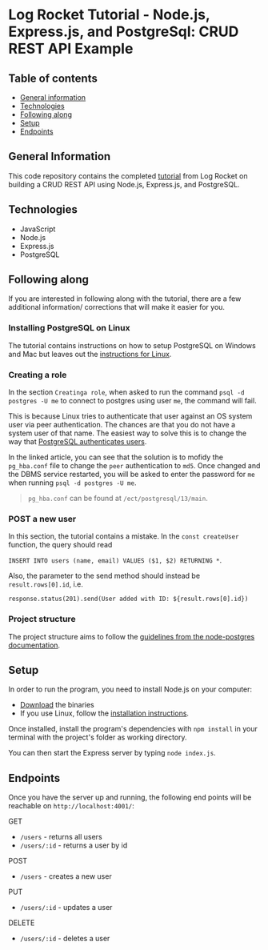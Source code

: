 # Log Rocket Tutorial - Node.js, Express.js, and PostgreSql: CRUD REST API Example
## Table of contents
* [General information](#general-information)
* [Technologies](#technologies)
* [Following along](#following-along)
* [Setup](#setup)
* [Endpoints](#endpoints)

## General Information
This code repository contains the completed [tutorial](https://blog.logrocket.com/nodejs-expressjs-postgresql-crud-rest-api-example/) from Log Rocket on building a CRUD REST API using Node.js, Express.js, and PostgreSQL.

## Technologies
* JavaScript
* Node.js
* Express.js
* PostgreSQL

## Following along
If you are interested in following along with the tutorial, there are a few additional information/ corrections that will make it easier for you.

### Installing PostgreSQL on Linux
The tutorial contains instructions on how to setup PostgreSQL on Windows and Mac but leaves out the [instructions for Linux](https://www.postgresql.org/download/linux/#generic). 

### Creating a role
In the section `Creatinga role`, when asked to run the command `psql -d postgres -U me` to connect to postgres using user `me`, the command will fail. 

This is because Linux tries to authenticate that user against an OS system user via peer authentication. The chances are that you do not have a system user of that name. The easiest way to solve this is to change the way that [PostgreSQL authenticates users](https://gist.github.com/AtulKsol/4470d377b448e56468baef85af7fd614).

In the linked article, you can see that the solution is to mofidy the `pg_hba.conf` file to change the `peer` authentication to `md5`. Once changed and the DBMS service restarted, you will be asked to enter the password for `me` when running `psql -d postgres -U me`.

> `pg_hba.conf` can be found at `/ect/postgresql/13/main`. 

### POST a new user
In this section, the tutorial contains a mistake. In the `const createUser` function, the query should read 

`INSERT INTO users (name, email) VALUES ($1, $2) RETURNING *`.

Also, the parameter to the send method should instead be `result.rows[0].id`, i.e.

`response.status(201).send(User added with ID: ${result.rows[0].id})`

### Project structure
The project structure aims to follow the [guidelines from the node-postgres documentation](https://node-postgres.com/guides/async-express).

## Setup
In order to run the program, you need to install Node.js on your computer:
* [Download](https://nodejs.org/en/download/) the binaries
* If you use Linux, follow the [installation instructions](https://github.com/nodejs/help/wiki/Installation#how-to-install-nodejs-via-binary-archive-on-linux).

Once installed, install the program's dependencies with `npm install` in your terminal with the project's folder as working directory.

You can then start the Express server by typing `node index.js`.

## Endpoints
Once you have the server up and running, the following end points will be reachable on `http://localhost:4001/`:

GET
* `/users` - returns all users
* `/users/:id` - returns a user by id

POST
* `/users` - creates a new user

PUT
* `/users/:id` - updates a user

DELETE
* `/users/:id` - deletes a user
